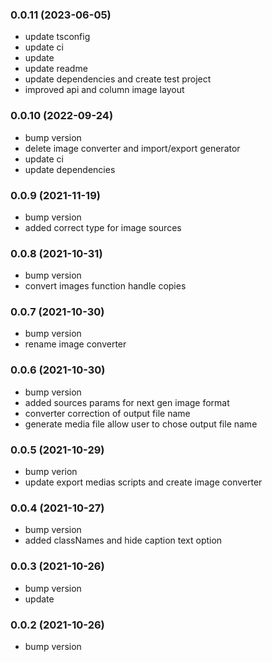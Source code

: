 ### **0.0.11** (2023-06-05)  
  
- update tsconfig  
- update ci  
- update  
- update readme  
- update dependencies and create test project  
- improved api and column image layout    
  
### **0.0.10** (2022-09-24)  
  
- bump version  
- delete image converter and import/export generator  
- update ci  
- update dependencies    
  
### **0.0.9** (2021-11-19)  
  
- bump version  
- added correct type for image sources    
  
### **0.0.8** (2021-10-31)  
  
- bump version  
- convert images function handle copies    
  
### **0.0.7** (2021-10-30)  
  
- bump version  
- rename image converter    
  
### **0.0.6** (2021-10-30)  
  
- bump version  
- added sources params for next gen image format  
- converter correction of output file name  
- generate media file allow user to chose output file name    
  
### **0.0.5** (2021-10-29)  
  
- bump verion  
- update export medias scripts and create image converter    
  
### **0.0.4** (2021-10-27)  
  
- bump version  
- added classNames and hide caption text option    
  
### **0.0.3** (2021-10-26)  
  
- bump version  
- update    
  
### **0.0.2** (2021-10-26)  
  
- bump version    
  
